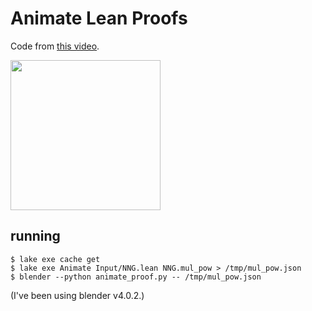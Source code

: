 # Animate Lean Proofs

Code from [this video](https://youtu.be/KuxFWwwlEtc).

[<img src="http://img.youtube.com/vi/KuxFWwwlEtc/maxresdefault.jpg" height="240px">](http://youtu.be/KuxFWwwlEtc)

## running

```shell
$ lake exe cache get
$ lake exe Animate Input/NNG.lean NNG.mul_pow > /tmp/mul_pow.json
$ blender --python animate_proof.py -- /tmp/mul_pow.json
```

(I've been using blender v4.0.2.)


